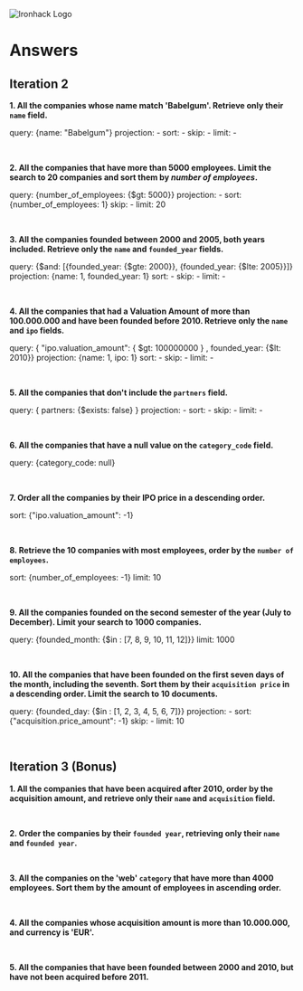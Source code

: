 ![Ironhack Logo](https://i.imgur.com/1QgrNNw.png)

# Answers

## Iteration 2

**1. All the companies whose name match 'Babelgum'. Retrieve only their `name` field.**

query: {name: "Babelgum"}
projection: -
sort: -
skip: -
limit: -

<br>

**2. All the companies that have more than 5000 employees. Limit the search to 20 companies and sort them by *number of employees*.**

query: {number_of_employees: {$gt: 5000}}
projection: -
sort: {number_of_employees: 1}
skip: -
limit: 20

<br>

**3. All the companies founded between 2000 and 2005, both years included. Retrieve only the `name` and `founded_year` fields.**

query: {$and: [{founded_year: {$gte: 2000}}, {founded_year: {$lte: 2005}}]}
projection: {name: 1, founded_year: 1}
sort: -
skip: -
limit: -

<br>

**4. All the companies that had a Valuation Amount of more than 100.000.000 and have been founded before 2010. Retrieve only the `name` and `ipo` fields.**

query: { "ipo.valuation_amount": { $gt: 100000000 } , founded_year: {$lt: 2010}}
projection: {name: 1, ipo: 1}
sort: -
skip: -
limit: -

<br>

**5. All the companies that don't include the `partners` field.**

query: { partners: {$exists: false} }
projection: -
sort: -
skip: -
limit: -

<br>

**6. All the companies that have a null value on the `category_code` field.**

query: {category_code: null}

<br>

**7. Order all the companies by their IPO price in a descending order.**

sort: {"ipo.valuation_amount": -1}

<br>

**8. Retrieve the 10 companies with most employees, order by the `number of employees`.**

sort: {number_of_employees: -1}
limit: 10

<br>

**9. All the companies founded on the second semester of the year (July to December). Limit your search to 1000 companies.**

query: {founded_month: {$in : [7, 8, 9, 10, 11, 12]}}
limit: 1000

<br>

**10. All the companies that have been founded on the first seven days of the month, including the seventh. Sort them by their `acquisition price` in a descending order. Limit the search to 10 documents.**

query: {founded_day: {$in : [1, 2, 3, 4, 5, 6, 7]}}
projection: -
sort: {"acquisition.price_amount": -1}
skip: -
limit: 10

<br>

## Iteration 3 (Bonus)

**1. All the companies that have been acquired after 2010, order by the acquisition amount, and retrieve only their `name` and `acquisition` field.**

<!-- Your Query Goes Here -->

<br>

**2. Order the companies by their `founded year`, retrieving only their `name` and `founded year`.**

<!-- Your Query Goes Here -->

<br>

**3. All the companies on the 'web' `category` that have more than 4000 employees. Sort them by the amount of employees in ascending order.**

<!-- Your Query Goes Here -->

<br>

**4. All the companies whose acquisition amount is more than 10.000.000, and currency is 'EUR'.**

<!-- Your Query Goes Here -->

<br>

**5. All the companies that have been founded between 2000 and 2010, but have not been acquired before 2011.**

<!-- Your Query Goes Here -->

<br>
